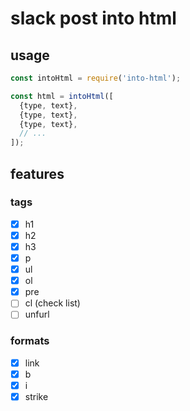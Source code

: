 # slack post into html

## usage

```js
const intoHtml = require('into-html');

const html = intoHtml([
  {type, text},
  {type, text},
  {type, text},
  // ...
]);
```

## features

### tags

- [x] h1
- [x] h2
- [x] h3
- [x] p
- [x] ul
- [x] ol
- [x] pre
- [ ] cl (check list)
- [ ] unfurl

### formats

- [x] link
- [x] b
- [x] i
- [x] strike